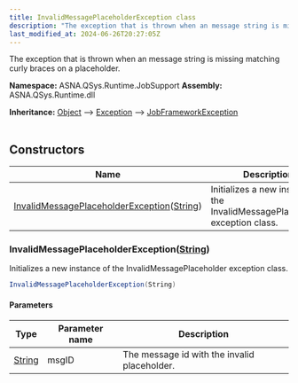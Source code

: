```yaml
---
title: InvalidMessagePlaceholderException class
description: "The exception that is thrown when an message string is missing matching curly braces on a placeholder. "
last_modified_at: 2024-06-26T20:27:05Z
---
```


The exception that is thrown when an message string is missing matching curly braces on a placeholder.

**Namespace:** ASNA.QSys.Runtime.JobSupport
**Assembly:** ASNA.QSys.Runtime.dll

**Inheritance:** [Object](https://docs.microsoft.com/en-us/dotnet/api/system.object) --> [Exception](https://docs.microsoft.com/en-us/dotnet/api/system.exception) --> [JobFrameworkException](/reference/runtime/qsys-runtime-job-support/job-framework-exception.html)
<br>
<br>

## Constructors

| Name | Description |
| --- | --- |
| [InvalidMessagePlaceholderException](#invalidmessageplaceholderexceptionstring)([String](https://docs.microsoft.com/en-us/dotnet/api/system.string)) | Initializes a new instance of the InvalidMessagePlaceholder exception class.

### InvalidMessagePlaceholderException([String](https://docs.microsoft.com/en-us/dotnet/api/system.string))

Initializes a new instance of the InvalidMessagePlaceholder exception class.

```cs
InvalidMessagePlaceholderException(String)
```

#### Parameters

| Type | Parameter name | Description
| --- | --- | ---
| [String](https://docs.microsoft.com/en-us/dotnet/api/system.string) | msgID | The message id with the invalid placeholder.
